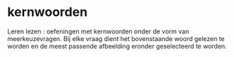 # kernwoorden
Leren lezen : oefeningen met kernwoorden onder de vorm van meerkeuzevragen.
Bij elke vraag dient het bovenstaande woord gelezen te worden en de meest passende afbeelding eronder geselecteerd te worden.